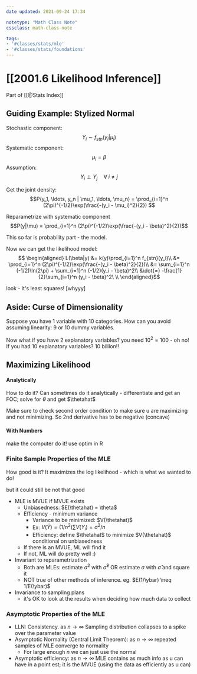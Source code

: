 ```yaml
---
date updated: 2021-09-24 17:34

notetype: "Math Class Note"
cssclass: math-class-note

tags: 
- '#classes/stats/mle'
- '#classes/stats/foundations'
---
```


# [[2001.6 Likelihood Inference]]
Part of [[@Stats Index]]


## Guiding Example: Stylized Normal

Stochastic component: 
$$ Y_i \sim f_{stn}(y_i|\mu_i)$$
Systematic component:
$$ \mu_i = \beta$$
Assumption:
$$Y_i \perp Y_j \quad \forall  \; i \neq j$$

Get the joint density:
$$P(y_1, \ldots, y_n | \mu_1, \ldots, \mu_n) = \prod_{i=1}^n (2\pi)^{-1/2}\exp(\frac{-(y_i - \mu_i)^2}{2}) $$

Reparametrize with systematic component
$$P(y|\mu) = \prod_{i=1}^n (2\pi)^{-1/2}\exp(\frac{-(y_i - \beta)^2}{2})$$

This so far is probability part - the model. 

Now we can get the likelihood model:
$$ 
\begin{aligned} 
L(\beta|y) &= k(y)\prod_{i=1}^n f_{stn}(y_i)\\
&= \prod_{i=1}^n (2\pi)^{-1/2}\exp(\frac{-(y_i - \beta)^2}{2})\\
&= \sum_{i=1}^n (-1/2)\ln(2\pi) +  \sum_{i=1}^n (-1/2)(y_i - \beta)^2\\
&\dot{=} -\frac{1}{2}\sum_{i=1}^n (y_i - \beta)^2\ \\
\end{aligned}$$

look - it's least squares! \[whyyy\]


## Aside: Curse of Dimensionality

Suppose you have 1 variable with 10 categories. How can you avoid assuming linearity: 9 or 10 dummy variables. 

Now what if you have 2 explanatory variables? you need $10^2= 100$ - oh no! If you had 10 explanatory variables? $10$ billion!!

## Maximizing Likelihood

#### Analytically
How to do it? Can sometimes do it analytically - differentiate and get an FOC; solve for $\theta$ and get $\thetahat$

Make sure to check second order condition to make sure u are maximizing and not minimizing. So 2nd derivative has to be negative (concave)

#### With Numbers

make the computer do it!
use optim in R


### Finite Sample Properties of the MLE

How good is it? It maximizes the log likelihood - which is what we wanted to do!

but it could still be not that good

- MLE is MVUE if MVUE exists
	- Unbiasedness: $E(\thetahat) = \theta$
	- Efficiency - minimum variance
		- Variance to be minimized: $V(\thetahat)$
		- Ex: $V(\bar{Y}) = (1/n^2)\sum V(Y_i) = \sigma^2/n$
		- Efficiency: define $\thetahat$ to minimize $V(\thetahat)$ conditional on unbiasedness
	- If there is an MVUE, ML will find it
	- If not, ML will do pretty well :)
- Invariant to reparametrization
	- Both are MLEs: estimate $\sigma^2$ with $\hat{\sigma}^2$ OR estimate $\sigma$ with $\hat{\sigma}$ and square it
	- NOT true of other methods of inference. eg. $E(1/\ybar) \neq 1/E(\ybar)$
- Invariance to sampling plans
	- it's OK to look at the results when deciding how much data to collect


### Asymptotic Properties of the MLE

- LLN: Consistency. as $n \to \infty$ Sampling distribution collapses to a spike over the parameter value
- Asymptotic Normality (Central Limit Theorem): as $n \to \infty$ repeated samples of MLE converge to normality
	- For large enough $n$ we can just use the normal
- Asymptotic efficiency: as $n \to \infty$ MLE contains as much info as u can have in a point est; it is the MVUE (using the data as efficiently as u can)

